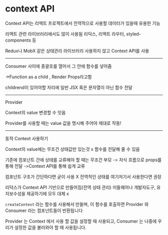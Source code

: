 <h1>context API</h1>

Context API는 리액트 프로젝트에서 전역적으로 사용할 데이터가 있을때 유용한 기능

리액트 관련 라이브러리에서도 많이 사용됨 리덕스, 리액트 라우터, styled-components 등

Redux나 MobX 같은 상태관리 라이브러리 사용하지 않고 Context API를 사용

---

Consumer 사이에 중괄호를 열어서 그 안에 함수를 넣어줌

->Function as a child , Render Props라고함

childrend이 있어야할 자리에 일반 JSX 혹은 문자열이 아닌 함수 전달

---

Provider

Context의 value 변경할 수 잇음

Provider를 사용할 때는 value 값을 명시해 주어야 제대로 작동!

---

동적 Context 사용하기

Context의 value에는 무조건 상태값만 있는것 x 함수를 전달해 줄 수 있음

기존에 컴포넌트 간에 상태를 교류해야 할 때는 무조건 부모 -> 자식 흐름으로 props를 통해 전달 ->Context API를 통해 쉽게 교류

컴포넌트 구조가 간단하다면 굳이 사용 X 전역적인 상태를 여기저기서 사용한다면 권장

리덕스가 Context API 기반으로 만들어짐(전역 상태 관리) 미들웨어나 개발자도구, 유지보수성을 제공하기에 모두 대체 x

`createContext` 라는 함수를 사용해서 만들며, 이 함수를 호출하면 Provider 와 Consumer 라는 컴포넌트들이 반환됩니다

Provider 는 Context 에서 사용 할 값을 설정할 때 사용되고, Consumer 는 나중에 우리가 설정한 값을 불러와야 할 때 사용됩니다.
